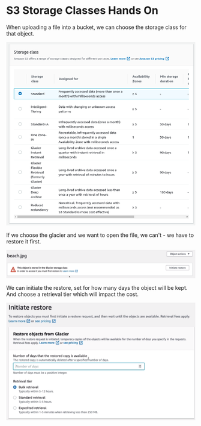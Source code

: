 # S3 Storage Classes Hands On

When uploading a file into a bucket, we can choose the storage class for that object.

![](img/2022-02-17-07-30-49.png)

If we choose the glacier and we want to open the file, we can't - we have to restore it first.

![](img/2022-02-17-07-32-34.png)

We can initiate the restore, set for how many days the object will be kept. And choose a retrieval tier which will impact the cost.

![](img/2022-02-17-07-33-53.png)